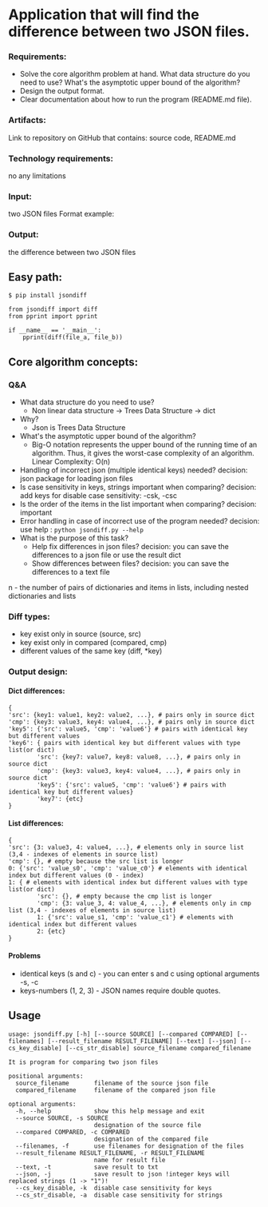 # Application that will find the difference between two JSON files.

### Requirements:
- Solve the core algorithm problem at hand. What data structure do you need to use? What's the asymptotic upper bound of the algorithm?
- Design the output format.
- Clear documentation about how to run the program (README.md file).

### Artifacts:
Link to repository on GitHub that contains: source code, README.md

### Technology requirements:
no any limitations

### Input:
two JSON files
Format example:
<app> <pathtofile1> <pathtofile2>

### Output:
the difference between two JSON files

## Easy path:
`$ pip install jsondiff `
```
from jsondiff import diff
from pprint import pprint

if __name__ == '__main__':
    pprint(diff(file_a, file_b))
```

## Core algorithm concepts:
### Q&A
- What data structure do you need to use?
    - Non linear data structure -> Trees Data Structure -> dict
- Why?
    - Json is Trees Data Structure
- What's the asymptotic upper bound of the algorithm?
    - Big-O notation represents the upper bound of the running time of an algorithm.
    Thus, it gives the worst-case complexity of an algorithm.
    Linear Complexity: O(n)
- Handling of incorrect json (multiple identical keys) needed? decision: json package for loading json files 
- Is case sensitivity in keys, strings important when comparing? decision: add keys for disable case sensitivity: -csk, -csc 
- Is the order of the items in the list important when comparing? decision: important
- Error handling in case of incorrect use of the program needed? decision: use help : `python jsondiff.py --help`
- What is the purpose of this task?
    - Help fix differences in json files? decision: you can save the differences to a json file or use the result dict
    - Show differences between files? decision: you can save the differences to a text file

n - the number of pairs of dictionaries and items in lists, including nested dictionaries and lists
### Diff types:
- key exist only in source (source, src)
- key exist only in compared (compared, cmp)
- different values of the same key (diff, *key)


### Output design:

#### Dict differences:
```
{
'src': {key1: value1, key2: value2, ...}, # pairs only in source dict
'cmp': {key3: value3, key4: value4, ...}, # pairs only in source dict
'key5': {'src': value5, 'cmp': 'value6'} # pairs with identical key but different values
'key6': { pairs with identical key but different values with type list(or dict)
        'src': {key7: value7, key8: value8, ...}, # pairs only in source dict
        'cmp': {key3: value3, key4: value4, ...}, # pairs only in source dict
        'key5': {'src': value5, 'cmp': 'value6'} # pairs with identical key but different values}
        'key7': {etc}
}
```

#### List differences:
```
{
'src': {3: value3, 4: value4, ...}, # elements only in source list (3,4 - indexes of elements in source list)
'cmp': {}, # empty because the src list is longer
0: {'src': 'value_s0', 'cmp': 'value_c0'} # elements with identical index but different values (0 - index)
1: { # elements with identical index but different values with type list(or dict)
        'src': {}, # empty because the cmp list is longer
        'cmp': {3: value_3, 4: value_4, ...}, # elements only in cmp list (3,4 - indexes of elements in source list)
        1: {'src': value_s1, 'cmp': 'value_c1'} # elements with identical index but different values
        2: {etc}
}
```

#### Problems
- identical keys (s and c) - you can enter s and c using optional arguments -s, -c
- keys-numbers (1, 2, 3) - JSON names require double quotes.

## Usage
```
usage: jsondiff.py [-h] [--source SOURCE] [--compared COMPARED] [--filenames] [--result_filename RESULT_FILENAME] [--text] [--json] [--cs_key_disable] [--cs_str_disable] source_filename compared_filename

It is program for comparing two json files

positional arguments:
  source_filename       filename of the source json file
  compared_filename     filename of the compared json file

optional arguments:
  -h, --help            show this help message and exit
  --source SOURCE, -s SOURCE
                        designation of the source file
  --compared COMPARED, -c COMPARED
                        designation of the compared file
  --filenames, -f       use filenames for designation of the files
  --result_filename RESULT_FILENAME, -r RESULT_FILENAME
                        name for result file
  --text, -t            save result to txt
  --json, -j            save result to json !integer keys will replaced strings (1 -> "1")!
  --cs_key_disable, -k  disable case sensitivity for keys
  --cs_str_disable, -a  disable case sensitivity for strings

```
